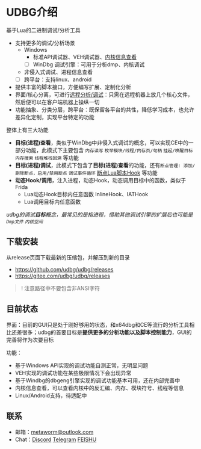 
# UDBG介绍

基于Lua的二进制调试/分析工具

* 支持更多的调试/分析场景
  - Windows
    * 标准API调试器、VEH调试器、[内核信息查看](quick-start/basic.html#Windows内核)
    * [ ] WinDbg 调试引擎：可用于分析dmp、内核调试
  - 非侵入式调试、进程信息查看
  - [ ] 跨平台：支持linux、android
* 提供丰富的脚本接口，方便编写扩展、定制化分析
* 界面/核心分离，可进行[远程分析/调试](quick-start/basic.html#远程调试)：只需在远程机器上放几个核心文件，然后便可以在客户端机器上操纵一切
* 功能抽象、分类分层，跨平台：既保留各平台的共性，降低学习成本，也允许差异化定制，实现平台特定的功能

整体上有三大功能
- **目标(进程)查看**，类似于WinDbg中非侵入式调试的概念，可以实现CE中的一部分功能，此模式下主要包含 `内存读写` `枚举模块/线程/内存页/句柄` `挂起/唤醒目标` `内存搜索` `线程堆栈回溯` 等功能
- **目标(进程)调试**，此模式下包含了**目标(进程)查看**的功能，还有`断点管理: 添加/删除断点，启用/禁用断点` `调试事件循环` [断点Lua脚本Hook](./quick-start/basic.md#断点与Hook) 等功能
- **动态Hook/调用**，注入进程，动态Hook，动态调用目标中的函数，类似于Frida
  - Lua动态Hook目标内任意函数 InlineHook、IATHook
  - Lua调用目标内任意函数

*udbg的调试**目标**概念，最常见的是指进程，借助其他调试引擎的扩展后也可能是`Dmp文件` `内核空间`*

## 下载安装

从release页面下载最新的压缩包，并解压到新的目录

* https://github.com/udbg/udbg/releases
* https://gitee.com/udbg/udbg/releases

>! 注意路径中不要包含非ANSI字符

## 目前状态

界面：目前的GUI只是处于刚好够用的状态，和x64dbg和CE等流行的分析工具相比还差很多；udbg的首要目标是**提供更多的分析功能以及脚本控制能力**，GUI的完善将作为次要目标

功能：
- 基于Windows API实现的调试功能自测正常，无明显问题
- VEH实现的调试功能在某些极限情况下会出现异常
- 基于Windbg的dbgeng引擎实现的调试功能基本可用，还在内部完善中
- 内核信息查看，可以查看内核中的反汇编、内存、模块符号、线程等信息
- Linux/Android支持，待适配中

## 联系

- 邮箱：metaworm@outlook.com
- Chat：[Discord](https://discord.gg/emqz592zfT) [Telegram](https://t.me/joinchat/Uiww_6QfRKA1NGY1) [FEISHU](https://applink.feishu.cn/client/chat/chatter/add_by_link?link_token=31as7df3-4ddb-4160-aab0-0ab00c45cd24)

<!-- 
## 致谢

TODO -->